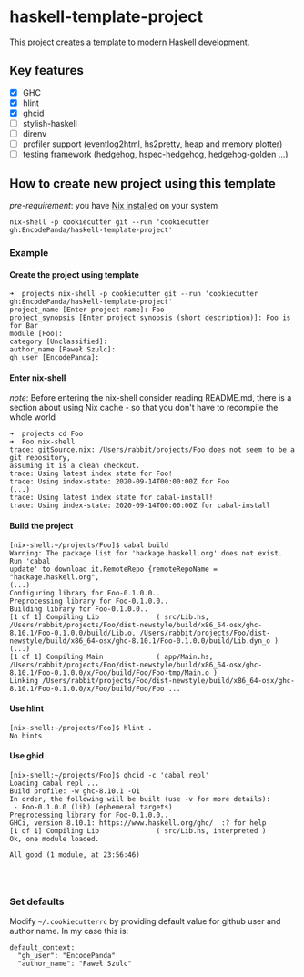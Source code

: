 # haskell-template-project

This project creates a template to modern Haskell development.

## Key features

- [x] GHC
- [x] hlint
- [x] ghcid
- [ ] stylish-haskell
- [ ] direnv
- [ ] profiler support (eventlog2html, hs2pretty, heap and memory plotter)
- [ ] testing framework (hedgehog, hspec-hedgehog, hedgehog-golden ...)

## How to create new project using this template

*pre-requirement*: you have [Nix installed](https://nixos.org/download.html) on your system

```
nix-shell -p cookiecutter git --run 'cookiecutter gh:EncodePanda/haskell-template-project'
```

### Example

#### Create the project using template

```
➜  projects nix-shell -p cookiecutter git --run 'cookiecutter gh:EncodePanda/haskell-template-project'
project_name [Enter project name]: Foo
project_synopsis [Enter project synopsis (short description)]: Foo is for Bar
module [Foo]:
category [Unclassified]:
author_name [Paweł Szulc]:
gh_user [EncodePanda]:
```
#### Enter nix-shell

*note*: Before entering the nix-shell consider reading README.md, there is a section about using Nix cache - so that you don't have to recompile the whole world

```
➜  projects cd Foo
➜  Foo nix-shell
trace: gitSource.nix: /Users/rabbit/projects/Foo does not seem to be a git repository,
assuming it is a clean checkout.
trace: Using latest index state for Foo!
trace: Using index-state: 2020-09-14T00:00:00Z for Foo
(...)
trace: Using latest index state for cabal-install!
trace: Using index-state: 2020-09-14T00:00:00Z for cabal-install
```

#### Build the project

```
[nix-shell:~/projects/Foo]$ cabal build
Warning: The package list for 'hackage.haskell.org' does not exist. Run 'cabal
update' to download it.RemoteRepo {remoteRepoName = "hackage.haskell.org",
(...)
Configuring library for Foo-0.1.0.0..
Preprocessing library for Foo-0.1.0.0..
Building library for Foo-0.1.0.0..
[1 of 1] Compiling Lib              ( src/Lib.hs, /Users/rabbit/projects/Foo/dist-newstyle/build/x86_64-osx/ghc-8.10.1/Foo-0.1.0.0/build/Lib.o, /Users/rabbit/projects/Foo/dist-newstyle/build/x86_64-osx/ghc-8.10.1/Foo-0.1.0.0/build/Lib.dyn_o )
(...)
[1 of 1] Compiling Main             ( app/Main.hs, /Users/rabbit/projects/Foo/dist-newstyle/build/x86_64-osx/ghc-8.10.1/Foo-0.1.0.0/x/Foo/build/Foo/Foo-tmp/Main.o )
Linking /Users/rabbit/projects/Foo/dist-newstyle/build/x86_64-osx/ghc-8.10.1/Foo-0.1.0.0/x/Foo/build/Foo/Foo ...
```

#### Use hlint

```
[nix-shell:~/projects/Foo]$ hlint .
No hints
```

#### Use ghid

```
[nix-shell:~/projects/Foo]$ ghcid -c 'cabal repl'
Loading cabal repl ...
Build profile: -w ghc-8.10.1 -O1
In order, the following will be built (use -v for more details):
 - Foo-0.1.0.0 (lib) (ephemeral targets)
Preprocessing library for Foo-0.1.0.0..
GHCi, version 8.10.1: https://www.haskell.org/ghc/  :? for help
[1 of 1] Compiling Lib              ( src/Lib.hs, interpreted )
Ok, one module loaded.

All good (1 module, at 23:56:46)




```


### Set defaults

Modify `~/.cookiecutterrc` by providing default value for github user and author name.
In my case this is:

```
default_context:
  "gh_user": "EncodePanda"
  "author_name": "Paweł Szulc"
```
